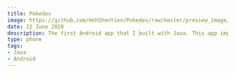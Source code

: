 ```yaml
---
title: Pokedex
image: https://github.com/HohShenYien/Pokedex/raw/master/preview_image/Screenshot_20200622-183303.jpg
date: 22 June 2020
description: The first Android app that I built with Java. This app implements a simple pokedex.
type: phone
tags:
- Java
- Android
---
```

